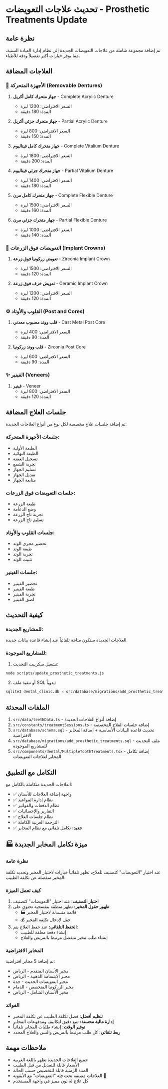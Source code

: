 # تحديث علاجات التعويضات - Prosthetic Treatments Update

## نظرة عامة
تم إضافة مجموعة شاملة من علاجات التعويضات الجديدة إلى نظام إدارة العيادة السنية، مما يوفر خيارات أكثر تفصيلاً ودقة للأطباء.

## العلاجات المضافة

### 🦷 الأجهزة المتحركة (Removable Dentures)
1. **جهاز متحرك كامل أكريل** - Complete Acrylic Denture
   - السعر الافتراضي: 1200 ليرة
   - المدة: 180 دقيقة

2. **جهاز متحرك جزئي أكريل** - Partial Acrylic Denture
   - السعر الافتراضي: 800 ليرة
   - المدة: 150 دقيقة

3. **جهاز متحرك كامل فيتاليوم** - Complete Vitalium Denture
   - السعر الافتراضي: 1800 ليرة
   - المدة: 200 دقيقة

4. **جهاز متحرك جزئي فيتاليوم** - Partial Vitalium Denture
   - السعر الافتراضي: 1400 ليرة
   - المدة: 180 دقيقة

5. **جهاز متحرك كامل مرن** - Complete Flexible Denture
   - السعر الافتراضي: 1500 ليرة
   - المدة: 160 دقيقة

6. **جهاز متحرك جزئي مرن** - Partial Flexible Denture
   - السعر الافتراضي: 1000 ليرة
   - المدة: 140 دقيقة

### 🔩 التعويضات فوق الزرعات (Implant Crowns)
1. **تعويض زركونيا فوق زرعة** - Zirconia Implant Crown
   - السعر الافتراضي: 1500 ليرة
   - المدة: 120 دقيقة

2. **تعويض خزف فوق زرعة** - Ceramic Implant Crown
   - السعر الافتراضي: 1200 ليرة
   - المدة: 120 دقيقة

### ⚙️ القلوب والأوتاد (Post and Cores)
1. **قلب ووتد مصبوب معدني** - Cast Metal Post Core
   - السعر الافتراضي: 400 ليرة
   - المدة: 90 دقيقة

2. **قلب ووتد زركونيا** - Zirconia Post Core
   - السعر الافتراضي: 600 ليرة
   - المدة: 90 دقيقة

### ✨ الفينير (Veneers)
1. **فينير** - Veneer
   - السعر الافتراضي: 800 ليرة
   - المدة: 120 دقيقة

## جلسات العلاج المضافة

تم إضافة جلسات علاج مخصصة لكل نوع من أنواع العلاجات الجديدة:

### جلسات الأجهزة المتحركة:
- الطبعة الأولية
- الطبعة النهائية
- تسجيل العضة
- تجربة الشمع
- تسليم الجهاز
- تعديل الجهاز
- متابعة الجهاز

### جلسات التعويضات فوق الزرعات:
- طبعة الزرعة
- وضع الدعامة
- تجربة تاج الزرعة
- تسليم تاج الزرعة

### جلسات القلوب والأوتاد:
- تحضير مجرى الوتد
- طبعة الوتد
- تجربة الوتد
- تثبيت الوتد

### جلسات الفينير:
- تحضير الفينير
- طبعة الفينير
- تجربة الفينير
- لصق الفينير

## كيفية التحديث

### للمشاريع الجديدة:
العلاجات الجديدة ستكون متاحة تلقائياً عند إنشاء قاعدة بيانات جديدة.

### للمشاريع الموجودة:
1. تشغيل سكريبت التحديث:
```bash
node scripts/update_prosthetic_treatments.js
```

2. أو تنفيذ ملف SQL يدوياً:
```bash
sqlite3 dental_clinic.db < src/database/migrations/add_prosthetic_treatments.sql
```

## الملفات المحدثة

1. `src/data/teethData.ts` - إضافة أنواع العلاجات الجديدة
2. `src/constants/treatmentSessions.ts` - إضافة جلسات العلاج المخصصة
3. `src/database/schema.sql` - تحديث قاعدة البيانات الأساسية + إضافة المخابر الافتراضية
4. `src/database/migrations/add_prosthetic_treatments.sql` - ملف التحديث للمشاريع الموجودة
5. `src/components/dental/MultipleToothTreatments.tsx` - إضافة تكامل المخابر لعلاجات التعويضات

## التكامل مع التطبيق

العلاجات الجديدة متكاملة بالكامل مع:
- ✅ واجهة إضافة العلاجات للأسنان
- ✅ نظام إدارة المواعيد
- ✅ نظام الدفعات والفواتير
- ✅ التقارير والإحصائيات
- ✅ نظام جلسات العلاج
- ✅ الترجمة العربية الكاملة
- ✅ **جديد:** تكامل تلقائي مع نظام المخابر

## 🏭 ميزة تكامل المخابر الجديدة

### نظرة عامة
عند اختيار "التعويضات" كتصنيف للعلاج، تظهر تلقائياً خيارات لاختيار المخبر وتحديد تكلفة المخبر منفصلة عن تكلفة الطبيب.

### كيف تعمل الميزة
1. **اختيار التصنيف:** عند اختيار "التعويضات" كتصنيف
2. **ظهور حقول المخبر:** تظهر منطقة بنفسجية تحتوي على:
   - 🏭 قائمة منسدلة لاختيار المخبر
   - 💰 حقل لإدخال تكلفة المخبر
3. **الحفظ التلقائي:** عند حفظ العلاج يتم:
   - إنشاء دفعة معلقة للطبيب
   - إنشاء طلب مخبر منفصل مرتبط بالمريض والعلاج

### المخابر الافتراضية
تم إضافة 5 مخابر افتراضية:
- مخبر الأسنان المتقدم - الرياض
- مخبر الابتسامة الذهبية - الرياض
- مخبر التعويضات الحديث - جدة
- مخبر الزركونيا المتخصص - الدمام
- مخبر الأسنان الشامل - الرياض

### الفوائد
- **تنظيم أفضل:** فصل تكلفة الطبيب عن تكلفة المخبر
- **إدارة مالية محسنة:** تتبع دقيق لتكاليف ومدفوعات المخابر
- **توفير الوقت:** إنشاء طلبات المخابر تلقائياً
- **ربط تلقائي:** كل طلب مرتبط بالمريض والسن والعلاج المحدد

## ملاحظات مهمة

- جميع العلاجات الجديدة تظهر باللغة العربية
- الأسعار قابلة للتعديل من قبل الطبيب
- المدة الزمنية قابلة للتخصيص حسب الحالة
- العلاجات مصنفة تحت فئة "التعويضات" مع الأيقونة 👑
- كل علاج له لون مميز في واجهة المستخدم
